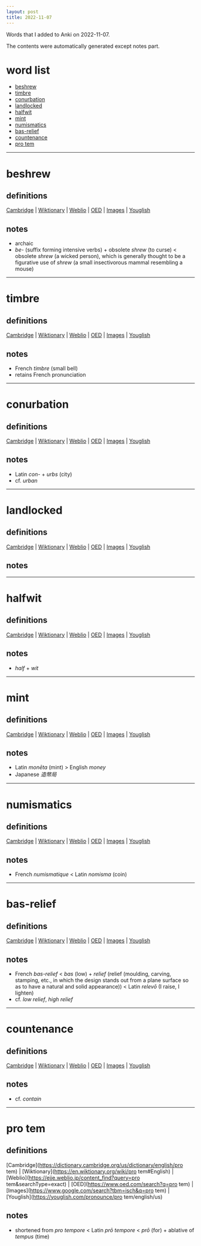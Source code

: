 ```yaml
---
layout: post
title: 2022-11-07
---
```


Words that I added to Anki on 2022-11-07.

The contents were automatically generated except notes part.
# word list
- [beshrew](#beshrew)
- [timbre](#timbre)
- [conurbation](#conurbation)
- [landlocked](#landlocked)
- [halfwit](#halfwit)
- [mint](#mint)
- [numismatics](#numismatics)
- [bas-relief](#bas-relief)
- [countenance](#countenance)
- [pro tem](#pro-tem)

---

# beshrew
## definitions
[Cambridge](https://dictionary.cambridge.org/us/dictionary/english/beshrew)
|
[Wiktionary](https://en.wiktionary.org/wiki/beshrew#English)
|
[Weblio](https://ejje.weblio.jp/content_find?query=beshrew&searchType=exact)
|
[OED](https://www.oed.com/search?q=beshrew)
|
[Images](https://www.google.com/search?tbm=isch&q=beshrew)
|
[Youglish](https://youglish.com/pronounce/beshrew/english/us)

## notes
- archaic
- *be-* (suffix forming intensive verbs) + obsolete *shrew* (to curse) &lt; obsolete *shrew* (a wicked person), which is generally thought to be a figurative use of *shrew* (a small insectivorous mammal resembling a mouse)

---

# timbre
## definitions
[Cambridge](https://dictionary.cambridge.org/us/dictionary/english/timbre)
|
[Wiktionary](https://en.wiktionary.org/wiki/timbre#English)
|
[Weblio](https://ejje.weblio.jp/content_find?query=timbre&searchType=exact)
|
[OED](https://www.oed.com/search?q=timbre)
|
[Images](https://www.google.com/search?tbm=isch&q=timbre)
|
[Youglish](https://youglish.com/pronounce/timbre/english/us)

## notes
- French *timbre* (small bell)
- retains French pronunciation

---

# conurbation
## definitions
[Cambridge](https://dictionary.cambridge.org/us/dictionary/english/conurbation)
|
[Wiktionary](https://en.wiktionary.org/wiki/conurbation#English)
|
[Weblio](https://ejje.weblio.jp/content_find?query=conurbation&searchType=exact)
|
[OED](https://www.oed.com/search?q=conurbation)
|
[Images](https://www.google.com/search?tbm=isch&q=conurbation)
|
[Youglish](https://youglish.com/pronounce/conurbation/english/us)

## notes
- Latin *con-* + *urbs* (city)
- cf. *urban*

---

# landlocked
## definitions
[Cambridge](https://dictionary.cambridge.org/us/dictionary/english/landlocked)
|
[Wiktionary](https://en.wiktionary.org/wiki/landlocked#English)
|
[Weblio](https://ejje.weblio.jp/content_find?query=landlocked&searchType=exact)
|
[OED](https://www.oed.com/search?q=landlocked)
|
[Images](https://www.google.com/search?tbm=isch&q=landlocked)
|
[Youglish](https://youglish.com/pronounce/landlocked/english/us)

## notes

---

# halfwit
## definitions
[Cambridge](https://dictionary.cambridge.org/us/dictionary/english/halfwit)
|
[Wiktionary](https://en.wiktionary.org/wiki/halfwit#English)
|
[Weblio](https://ejje.weblio.jp/content_find?query=halfwit&searchType=exact)
|
[OED](https://www.oed.com/search?q=halfwit)
|
[Images](https://www.google.com/search?tbm=isch&q=halfwit)
|
[Youglish](https://youglish.com/pronounce/halfwit/english/us)

## notes
- *half* + *wit*

---

# mint
## definitions
[Cambridge](https://dictionary.cambridge.org/us/dictionary/english/mint)
|
[Wiktionary](https://en.wiktionary.org/wiki/mint#English)
|
[Weblio](https://ejje.weblio.jp/content_find?query=mint&searchType=exact)
|
[OED](https://www.oed.com/search?q=mint)
|
[Images](https://www.google.com/search?tbm=isch&q=mint)
|
[Youglish](https://youglish.com/pronounce/mint/english/us)

## notes
- Latin *monēta* (mint) &gt; English *money*
- Japanese *造幣局*

---

# numismatics
## definitions
[Cambridge](https://dictionary.cambridge.org/us/dictionary/english/numismatics)
|
[Wiktionary](https://en.wiktionary.org/wiki/numismatics#English)
|
[Weblio](https://ejje.weblio.jp/content_find?query=numismatics&searchType=exact)
|
[OED](https://www.oed.com/search?q=numismatics)
|
[Images](https://www.google.com/search?tbm=isch&q=numismatics)
|
[Youglish](https://youglish.com/pronounce/numismatics/english/us)

## notes
- French *numismatique* &lt; Latin *nomisma* (coin)

---

# bas-relief
## definitions
[Cambridge](https://dictionary.cambridge.org/us/dictionary/english/bas-relief)
|
[Wiktionary](https://en.wiktionary.org/wiki/bas-relief#English)
|
[Weblio](https://ejje.weblio.jp/content_find?query=bas-relief&searchType=exact)
|
[OED](https://www.oed.com/search?q=bas-relief)
|
[Images](https://www.google.com/search?tbm=isch&q=bas-relief)
|
[Youglish](https://youglish.com/pronounce/bas-relief/english/us)

## notes
- French *bas-relief* &lt; *bas* (low) + *relief* (relief (moulding, carving, stamping, etc., in which the design stands out from a plane surface so as to have a natural and solid appearance)) &lt; Latin *relevō* (I raise, I lighten)
- cf. *low relief*, *high relief*

---

# countenance
## definitions
[Cambridge](https://dictionary.cambridge.org/us/dictionary/english/countenance)
|
[Wiktionary](https://en.wiktionary.org/wiki/countenance#English)
|
[Weblio](https://ejje.weblio.jp/content_find?query=countenance&searchType=exact)
|
[OED](https://www.oed.com/search?q=countenance)
|
[Images](https://www.google.com/search?tbm=isch&q=countenance)
|
[Youglish](https://youglish.com/pronounce/countenance/english/us)

## notes
- cf. *contain*

---

# pro tem
## definitions
[Cambridge](https://dictionary.cambridge.org/us/dictionary/english/pro tem)
|
[Wiktionary](https://en.wiktionary.org/wiki/pro tem#English)
|
[Weblio](https://ejje.weblio.jp/content_find?query=pro tem&searchType=exact)
|
[OED](https://www.oed.com/search?q=pro tem)
|
[Images](https://www.google.com/search?tbm=isch&q=pro tem)
|
[Youglish](https://youglish.com/pronounce/pro tem/english/us)

## notes
- shortened from *pro tempore* &lt; Latin *prō tempore* &lt; *prō* (for) + ablative of *tempus* (time)

